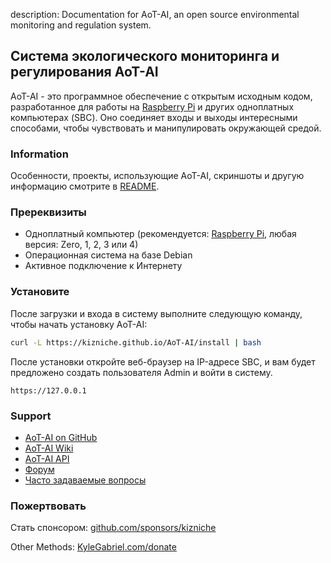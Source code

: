 description: Documentation for AoT-AI, an open source environmental monitoring and regulation system.

## Система экологического мониторинга и регулирования AoT-AI

AoT-AI - это программное обеспечение с открытым исходным кодом, разработанное для работы на [Raspberry Pi](https://en.wikipedia.org/wiki/Raspberry_Pi) и других одноплатных компьютерах (SBC). Оно соединяет входы и выходы интересными способами, чтобы чувствовать и манипулировать окружающей средой.

### Information

Особенности, проекты, использующие AoT-AI, скриншоты и другую информацию смотрите в [README](https://github.com/kizniche/AoT-AI#uses).

### Пререквизиты

*   Одноплатный компьютер (рекомендуется: [Raspberry Pi](https://www.raspberrypi.org/), любая версия: Zero, 1, 2, 3 или 4)
*   Операционная система на базе Debian
*   Активное подключение к Интернету

### Установите

После загрузки и входа в систему выполните следующую команду, чтобы начать установку AoT-AI:

```bash
curl -L https://kizniche.github.io/AoT-AI/install | bash
```

После установки откройте веб-браузер на IP-адресе SBC, и вам будет предложено создать пользователя Admin и войти в систему.

```
https://127.0.0.1
```

### Support

*   [AoT-AI on GitHub](https://github.com/kizniche/AoT-AI)
*   [AoT-AI Wiki](https://github.com/kizniche/AoT-AI/wiki)
*   [AoT-AI API](https://kizniche.github.io/AoT-AI/aot-ai-api.html)
*   [Форум](https://forum.radicaldiy.com)
*   [Часто задаваемые вопросы](https://forum.radicaldiy.com/docs?category=23&tags=aot-ai)

### Пожертвовать

Стать спонсором: [github.com/sponsors/kizniche](https://github.com/sponsors/kizniche)

Other Methods: [KyleGabriel.com/donate](https://kylegabriel.com/donate)
